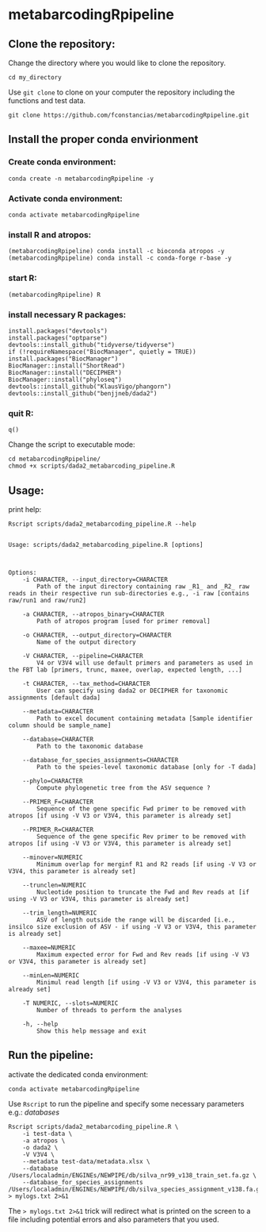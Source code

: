 # metabarcodingRpipeline

## Clone the repository:

Change the directory where you would like to clone the repository.

	cd my_directory

Use ``git clone`` to clone on your computer the repository including the functions and test data.

	git clone https://github.com/fconstancias/metabarcodingRpipeline.git


## Install the proper conda envirionment
### Create conda environment:
	conda create -n metabarcodingRpipeline -y
### Activate conda environment:
	conda activate metabarcodingRpipeline
### install R and atropos:
	(metabarcodingRpipeline) conda install -c bioconda atropos -y
	(metabarcodingRpipeline) conda install -c conda-forge r-base -y
### start R:
	(metabarcodingRpipeline) R
### install necessary R packages:
	install.packages("devtools")
	install.packages("optparse")
	devtools::install_github("tidyverse/tidyverse")
	if (!requireNamespace("BiocManager", quietly = TRUE))
	install.packages("BiocManager")
	BiocManager::install("ShortRead")
	BiocManager::install("DECIPHER")
	BiocManager::install("phyloseq")
	devtools::install_github("KlausVigo/phangorn")
	devtools::install_github("benjjneb/dada2")
### quit R:
	q()
	
Change the script to executable mode:

	cd metabarcodingRpipeline/
	chmod +x scripts/dada2_metabarcoding_pipeline.R

## Usage:




print help:

	Rscript scripts/dada2_metabarcoding_pipeline.R --help


	Usage: scripts/dada2_metabarcoding_pipeline.R [options]
	

	
	Options:
		-i CHARACTER, --input_directory=CHARACTER
			Path of the input directory containing raw _R1_ and _R2_ raw reads in their respective run sub-directories e.g., -i raw [contains raw/run1 and raw/run2]
		
		-a CHARACTER, --atropos_binary=CHARACTER
			Path of atropos program [used for primer removal]
	
		-o CHARACTER, --output_directory=CHARACTER
			Name of the output directory
	
		-V CHARACTER, --pipeline=CHARACTER
			V4 or V3V4 will use default primers and parameters as used in the FBT lab [primers, trunc, maxee, overlap, expected length, ...]
	
		-t CHARACTER, --tax_method=CHARACTER
			User can specify using dada2 or DECIPHER for taxonomic assignments [default dada]
	
		--metadata=CHARACTER
			Path to excel document containing metadata [Sample identifier column should be sample_name]
	
		--database=CHARACTER
			Path to the taxonomic database
	
		--database_for_species_assignments=CHARACTER
			Path to the speies-level taxonomic database [only for -T dada]
	
		--phylo=CHARACTER
			Compute phylogenetic tree from the ASV sequence ?
	
		--PRIMER_F=CHARACTER
			Sequence of the gene specific Fwd primer to be removed with atropos [if using -V V3 or V3V4, this parameter is already set]
	
		--PRIMER_R=CHARACTER
			Sequence of the gene specific Rev primer to be removed with atropos [if using -V V3 or V3V4, this parameter is already set]
	
		--minover=NUMERIC
			Minimum overlap for merginf R1 and R2 reads [if using -V V3 or V3V4, this parameter is already set]
	
		--trunclen=NUMERIC
			Nucleotide position to truncate the Fwd and Rev reads at [if using -V V3 or V3V4, this parameter is already set]
	
		--trim_length=NUMERIC
			ASV of length outside the range will be discarded [i.e., insilco size exclusion of ASV - if using -V V3 or V3V4, this parameter is already set]
	
		--maxee=NUMERIC
			Maximum expected error for Fwd and Rev reads [if using -V V3 or V3V4, this parameter is already set]
	
		--minLen=NUMERIC
			Minimul read length [if using -V V3 or V3V4, this parameter is already set]
	
		-T NUMERIC, --slots=NUMERIC
			Number of threads to perform the analyses
	
		-h, --help
			Show this help message and exit

## Run the pipeline:

activate the dedicated conda environment:

	conda activate metabarcodingRpipeline


Use ``Rscript`` to run the pipeline and specify some necessary parameters e.g.: *databases*

	Rscript scripts/dada2_metabarcoding_pipeline.R \
		-i test-data \
		-a atropos \
		-o dada2 \
		-V V3V4 \
		--metadata test-data/metadata.xlsx \
		--database /Users/localadmin/ENGINEs/NEWPIPE/db/silva_nr99_v138_train_set.fa.gz \
		--database_for_species_assignments /Users/localadmin/ENGINEs/NEWPIPE/db/silva_species_assignment_v138.fa.gz > mylogs.txt 2>&1
		
The ``> mylogs.txt 2>&1`` trick will redirect what is printed on the screen to a file including potential errors and also parameters that you used.
